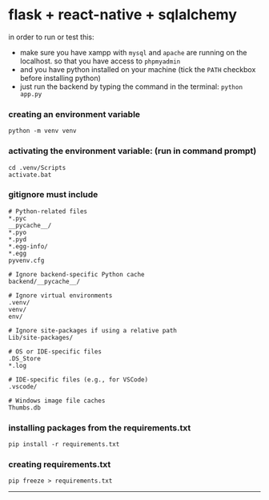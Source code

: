 # flask + react-native + sqlalchemy

in order to run or test this:
- make sure you have xampp with ```mysql``` and ```apache``` are running on the localhost. so that you have access to ```phpmyadmin```
- and you have python installed on your machine (tick the ```PATH``` checkbox before installing python)
- just run the backend by typing the command in the terminal:
``` python app.py ``` 

### creating an environment variable
```
python -m venv venv
```

### activating the environment variable: (run in command prompt)
```
cd .venv/Scripts
activate.bat
```

### gitignore must include

```
# Python-related files
*.pyc
__pycache__/
*.pyo
*.pyd
*.egg-info/
*.egg
pyvenv.cfg

# Ignore backend-specific Python cache
backend/__pycache__/

# Ignore virtual environments
.venv/
venv/
env/

# Ignore site-packages if using a relative path
Lib/site-packages/

# OS or IDE-specific files
.DS_Store
*.log

# IDE-specific files (e.g., for VSCode)
.vscode/

# Windows image file caches
Thumbs.db

```

### installing packages from the requirements.txt
```
pip install -r requirements.txt
```

### creating requirements.txt
```
pip freeze > requirements.txt
```
****
